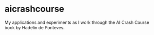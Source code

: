 # aicrashcourse
My applications and experiments as I work through the AI Crash Course book by Hadelin de Ponteves. 
